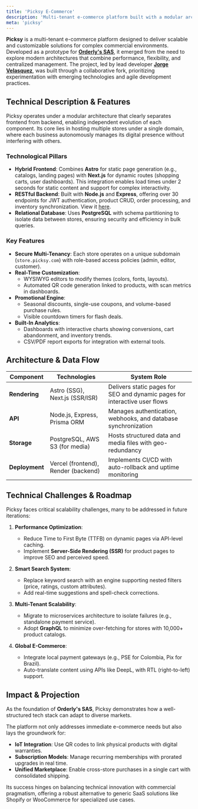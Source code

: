 ```yaml
---
title: 'Picksy E-Commerce'
description: 'Multi-tenant e-commerce platform built with a modular architecture to manage independent stores. Integrates advanced customization systems, real-time analytics, and optimization tools.'
meta: 'picksy'
---
```


**Picksy** is a multi-tenant e-commerce platform designed to deliver scalable and customizable solutions for complex commercial environments. Developed as a prototype for **[Orderly's SAS](/projects/landing-orderlys)**, it emerged from the need to explore modern architectures that combine performance, flexibility, and centralized management. The project, led by lead developer **[Jorge Velasquez](https://github.com/jevg2003)**, was built through a collaborative fork, prioritizing experimentation with emerging technologies and agile development practices.

## Technical Description & Features

Picksy operates under a modular architecture that clearly separates frontend from backend, enabling independent evolution of each component. Its core lies in hosting multiple stores under a single domain, where each business autonomously manages its digital presence without interfering with others.

### Technological Pillars

- **Hybrid Frontend**: Combines **Astro** for static page generation (e.g., catalogs, landing pages) with **Next.js** for dynamic routes (shopping carts, user dashboards). This integration enables load times under 2 seconds for static content and support for complex interactivity.
- **RESTful Backend**: Built with **Node.js** and **Express**, offering over 30 endpoints for JWT authentication, product CRUD, order processing, and inventory synchronization. View it [here](/projects/picksy-api/).
- **Relational Database**: Uses **PostgreSQL** with schema partitioning to isolate data between stores, ensuring security and efficiency in bulk queries.

### Key Features

- **Secure Multi-Tenancy**: Each store operates on a unique subdomain (`store.picksy.com`) with role-based access policies (admin, editor, customer).
- **Real-Time Customization**:
  - WYSIWYG editors to modify themes (colors, fonts, layouts).
  - Automated QR code generation linked to products, with scan metrics in dashboards.
- **Promotional Engine**:
  - Seasonal discounts, single-use coupons, and volume-based purchase rules.
  - Visible countdown timers for flash deals.
- **Built-In Analytics**:
  - Dashboards with interactive charts showing conversions, cart abandonment, and inventory trends.
  - CSV/PDF report exports for integration with external tools.

## Architecture & Data Flow

| Component      | Technologies                        | System Role                                                                |
| -------------- | ----------------------------------- | -------------------------------------------------------------------------- |
| **Rendering**  | Astro (SSG), Next.js (SSR/ISR)      | Delivers static pages for SEO and dynamic pages for interactive user flows |
| **API**        | Node.js, Express, Prisma ORM        | Manages authentication, webhooks, and database synchronization             |
| **Storage**    | PostgreSQL, AWS S3 (for media)      | Hosts structured data and media files with geo-redundancy                  |
| **Deployment** | Vercel (frontend), Render (backend) | Implements CI/CD with auto-rollback and uptime monitoring                  |

## Technical Challenges & Roadmap

Picksy faces critical scalability challenges, many to be addressed in future iterations:

1. **Performance Optimization**:

   - Reduce Time to First Byte (TTFB) on dynamic pages via API-level caching.
   - Implement **Server-Side Rendering (SSR)** for product pages to improve SEO and perceived speed.

2. **Smart Search System**:

   - Replace keyword search with an engine supporting nested filters (price, ratings, custom attributes).
   - Add real-time suggestions and spell-check corrections.

3. **Multi-Tenant Scalability**:

   - Migrate to microservices architecture to isolate failures (e.g., standalone payment service).
   - Adopt **GraphQL** to minimize over-fetching for stores with 10,000+ product catalogs.

4. **Global E-Commerce**:
   - Integrate local payment gateways (e.g., PSE for Colombia, Pix for Brazil).
   - Auto-translate content using APIs like DeepL, with RTL (right-to-left) support.

## Impact & Projection

As the foundation of **Orderly's SAS**, Picksy demonstrates how a well-structured tech stack can adapt to diverse markets.

The platform not only addresses immediate e-commerce needs but also lays the groundwork for:

- **IoT Integration**: Use QR codes to link physical products with digital warranties.
- **Subscription Models**: Manage recurring memberships with prorated upgrades in real time.
- **Unified Marketplace**: Enable cross-store purchases in a single cart with consolidated shipping.

Its success hinges on balancing technical innovation with commercial pragmatism, offering a robust alternative to generic SaaS solutions like Shopify or WooCommerce for specialized use cases.
